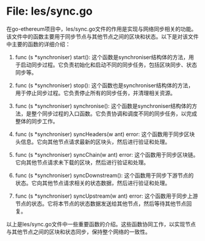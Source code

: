 # File: les/sync.go

在go-ethereum项目中，les/sync.go文件的作用是实现与网络同步相关的功能。该文件中的函数主要用于同步节点与其他节点之间的区块和状态。以下是对该文件中主要的函数的详细介绍：

1. func (s *synchroniser) start(): 这个函数是synchroniser结构体的方法，用于启动同步过程。它负责初始化和启动不同的同步任务，包括区块同步、状态同步等。

2. func (s *synchroniser) stop(): 这个函数也是synchroniser结构体的方法，用于停止同步过程。它负责停止所有的同步任务，并清理相关资源。

3. func (s *synchroniser) synchronise(): 这个函数是synchroniser结构体的方法，是整个同步过程的入口函数。它负责协调和调度不同的同步任务，以完成整体的同步工作。

4. func (s *synchroniser) syncHeaders(w ant) error: 这个函数用于同步区块头信息。它向其他节点请求最新的区块头，然后进行验证和处理。

5. func (s *synchroniser) syncChain(w ant) error: 这个函数用于同步区块链。它向其他节点请求未下载的区块，然后进行验证和处理。

6. func (s *synchroniser) syncDownstream(): 这个函数用于同步下游节点的状态。它向其他节点请求相关的状态数据，然后进行验证和处理。

7. func (s *synchroniser) syncUpstream(w ant) error: 这个函数用于同步上游节点的状态。它将本节点的状态数据发送给其他节点，然后等待其他节点回复。

以上是les/sync.go文件中一些重要函数的介绍。这些函数协同工作，以实现节点与其他节点之间的区块和状态同步，保持整个网络的一致性。

